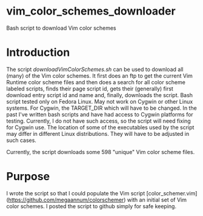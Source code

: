 # vim_color_schemes_downloader

Bash script to download Vim color schemes

# Introduction

The script *downloadVimColorSchemes.sh* can be used to 
download all (many) of the Vim color schemes.
It first does an ftp to get the current Vim Runtime color scheme
files and then does a search for all color scheme labeled
scripts, finds their page script id, gets their (generally) 
first download entry script id and name and, finally, downloads
the script.
Bash script tested only on Fedora Linux.
May not work on Cygwin or other Linux systems.
For Cygwin, the TARGET_DIR which will have to be changed.
In the past I've written bash scripts and have had access to
Cygwin platforms for testing. Currently, I do not have such
access, so the script will need fixing for Cygwin use.
The location of some of the executables used by the script may
differ in different Linux distributions. They will have to be
adjusted in such cases.

Currently, the script downloads some 598 "unique" Vim color scheme files.

# Purpose

I wrote the script so that I could populate the Vim script
[color_schemer.vim] (https://github.com/megaannum/colorschemer)
with an initial set of Vim color schemes.
I posted the script to github simply for safe keeping.
